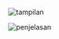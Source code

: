 ![tampilan](https://i.ibb.co/sPsP1JW/screencapture-localhost-pitjarus-2022-11-04-08-58-47.png%22%20alt=%22screencapture-localhost-pitjarus-2022-11-04-08-58-47)

![penjelasan](https://i.ibb.co/RhM5hPH/screencapture-localhost-pitjarus-index-php-Welcome-index-1-2-2021-01-01-2021-01-02-2022-11-04-08-59.png)
